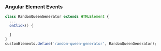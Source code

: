 ### Angular Element Events

```typescript
class RandomQueenGenerator extends HTMLElement {
  ...
  onClick() {
    
  }
}
customElements.define('random-queen-generator', RandomQueenGenerator);
```